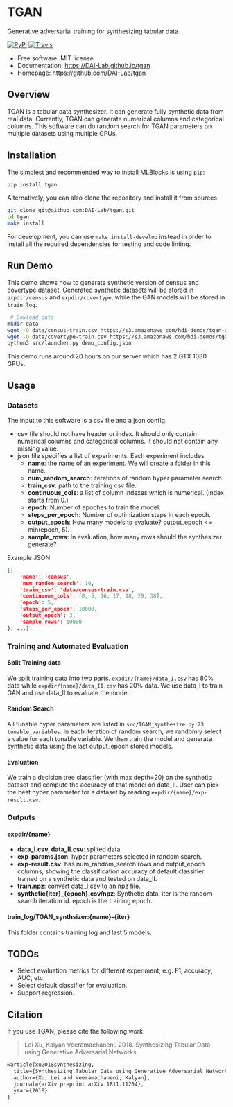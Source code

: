 # TGAN

Generative adversarial training for synthesizing tabular data

[![PyPi][pypi-img]][pypi-url]
[![Travis][travis-img]][travis-url]

[pypi-img]: https://img.shields.io/pypi/v/tgan.svg
[pypi-url]: https://pypi.python.org/pypi/tgan
[travis-img]: https://travis-ci.org/HDI-Project/TGAN.svg?branch=master
[travis-url]: https://travis-ci.org/HDI-Project/TGAN

* Free software: MIT license
* Documentation: https://DAI-Lab.github.io/tgan
* Homepage: https://github.com/DAI-Lab/tgan

## Overview

TGAN is a tabular data synthesizer. It can generate fully synthetic data from real data. Currently, TGAN can generate numerical columns and categorical columns. This software can do random search for TGAN parameters  on multiple datasets using multiple GPUs.

## Installation

The simplest and recommended way to install MLBlocks is using `pip`:

```bash
pip install tgan
```

Alternatively, you can also clone the repository and install it from sources

```bash
git clone git@github.com:DAI-Lab/tgan.git
cd tgan
make install
```

For development, you can use `make install-develop` instead in order to install all
the required dependencies for testing and code linting.

## Run Demo

This demo shows how to generate synthetic version of census and covertype dataset. Generated synthetic datasets will be stored in `expdir/census` and `expdir/covertype`, while the GAN models will be stored in `train_log`.

```bash
 # Dowload data
mkdir data
wget -O data/census-train.csv https://s3.amazonaws.com/hdi-demos/tgan-demo/census-train.csv
wget -O data/covertype-train.csv https://s3.amazonaws.com/hdi-demos/tgan-demo/covertype-train.csv
python3 src/launcher.py demo_config.json
```

This demo runs around 20 hours on our server which has 2 GTX 1080 GPUs.

## Usage

### Datasets

The input to this software is a csv file and a json config.

* csv file should not have header or index. It should only contain numerical columns and categorical columns.  It should not contain any missing value.
* json file specifies a list of experiments. Each experiment includes
  * **name**: the name of an experiment. We will create a folder in this name.
  * **num\_random\_search**: iterations of random hyper parameter search.
  * **train\_csv**: path to the training csv file.
  * **continuous\_cols**: a list of column indexes which is numerical. (Index starts from 0.)
  * **epoch**: Number of epoches to train the model.
  * **steps\_per\_epoch**: Number of optimization steps in each epoch.
  * **output\_epoch**: How many models to evaluate? output\_epoch <= min(epoch, 5).
  * **sample\_rows**: In evaluation, how many rows should the synthesizer generate?

Example JSON

```json
[{
    'name': 'census',
    'num_random_search': 10,
    'train_csv': 'data/census-train.csv',
    'continuous_cols': [0, 5, 16, 17, 18, 29, 38],
    'epoch': 5,
    'steps_per_epoch': 10000,
    'output_epoch': 3,
    'sample_rows': 10000
}, ...]
```

### Training and Automated Evaluation

#### Split Training data

We split training data into two parts. `expdir/{name}/data_I.csv` has 80% data while `expdir/{name}/data_II.csv` has 20% data. We use data\_I to train GAN and use data\_II to evaluate the model.

#### Random Search

All tunable hyper parameters are listed in `src/TGAN_synthesize.py:23 tunable_variables`. In each iteration of random search, we randomly select a value for each tunable variable. We than train the model and generate synthetic data using the last output_epoch stored models.

#### Evaluation

We train a decision tree classifier (with max depth=20) on the synthetic dataset and compute the accuracy of that model on data\_II. User can pick the best hyper parameter for a dataset by reading `expdir/{name}/exp-result.csv`.

### Outputs

#### expdir/{name}

* **data\_I.csv, data\_II.csv**: splited data.
* **exp-params.json**: hyper parameters selected in random search.
* **exp-result.csv**: has num\_random\_search rows and output\_epoch columns, showing the classification accuracy of default classifier trained on a synthetic data and tested on data\_II.
* **train.npz**: convert data\_I.csv to an npz file.
* **synthetic{iter}_{epoch}.csv/npz**: Synthetic data. iter is the random search iteration id. epoch is the training epoch.

#### train\_log/TGAN\_synthsizer:{name}-{iter}

This folder contains training log and last 5 models.

## TODOs

* Select evaluation metrics for different experiment, e.g. F1, accuracy, AUC, etc.
* Select default classifier for evaluation.
* Support regression.

## Citation

If you use TGAN, please cite the following work:

> Lei Xu, Kalyan Veeramachaneni. 2018. Synthesizing Tabular Data using Generative Adversarial Networks.

```LaTeX
@article{xu2018synthesizing,
  title={Synthesizing Tabular Data using Generative Adversarial Networks},
  author={Xu, Lei and Veeramachaneni, Kalyan},
  journal={arXiv preprint arXiv:1811.11264},
  year={2018}
}
```